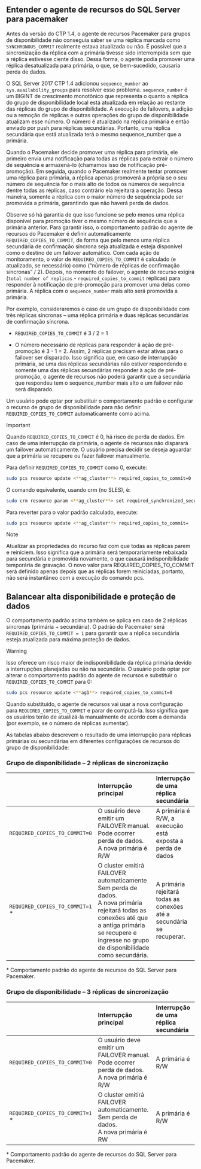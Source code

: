 ## <a name="pacemakerNotify"></a>Entender o agente de recursos do SQL Server para pacemaker

Antes da versão do CTP 1.4, o agente de recursos Pacemaker para grupos de disponibilidade não conseguia saber se uma réplica marcada como `SYNCHRONOUS_COMMIT` realmente estava atualizada ou não. É possível que a sincronização da réplica com a primária tivesse sido interrompida sem que a réplica estivesse ciente disso. Dessa forma, o agente podia promover uma réplica desatualizada para primária, o que, se bem-sucedido, causaria perda de dados. 

O SQL Server 2017 CTP 1.4 adicionou `sequence_number` ao `sys.availability_groups` para resolver esse problema. `sequence_number` é um BIGINT de crescimento monotônico que representa o quanto a réplica do grupo de disponibilidade local está atualizada em relação ao restante das réplicas do grupo de disponibilidade. A execução de failovers, a adição ou a remoção de réplicas e outras operações do grupo de disponibilidade atualizam esse número. O número é atualizado na réplica primária e então enviado por push para réplicas secundárias. Portanto, uma réplica secundária que está atualizada terá o mesmo sequence_number que a primária. 

Quando o Pacemaker decide promover uma réplica para primária, ele primeiro envia uma notificação para todas as réplicas para extrair o número de sequência e armazená-lo (chamamos isso de notificação pré-promoção). Em seguida, quando o Pacemaker realmente tentar promover uma réplica para primária, a réplica apenas promoverá a própria se o seu número de sequência for o mais alto de todos os números de sequência dentre todas as réplicas, caso contrário ela rejeitará a operação. Dessa maneira, somente a réplica com o maior número de sequência pode ser promovida a primária, garantindo que não haverá perda de dados. 

Observe só há garantia de que isso funcione se pelo menos uma réplica disponível para promoção tiver o mesmo número de sequência que a primária anterior. Para garantir isso, o comportamento padrão do agente de recursos do Pacemaker é definir automaticamente `REQUIRED_COPIES_TO_COMMIT`, de forma que pelo menos uma réplica secundária de confirmação síncrona seja atualizada e esteja disponível como o destino de um failover automático. Com cada ação de monitoramento, o valor de `REQUIRED_COPIES_TO_COMMIT` é calculado (e atualizado, se necessário) como (“número de réplicas de confirmação síncronas” / 2). Depois, no momento do failover, o agente de recurso exigirá (`total number of replicas` - `required_copies_to_commit` réplicas) para responder à notificação de pré-promoção para promover uma delas como primária. A réplica com o `sequence_number` mais alto será promovida a primária. 

Por exemplo, consideraremos o caso de um grupo de disponibilidade com três réplicas síncronas – uma réplica primária e duas réplicas secundárias de confirmação síncrona.

- `REQUIRED_COPIES_TO_COMMIT` é 3 / 2 = 1

- O número necessário de réplicas para responder à ação de pré-promoção é 3 - 1 = 2. Assim, 2 réplicas precisam estar ativas para o failover ser disparado. Isso significa que, em caso de interrupção primária, se uma das réplicas secundárias não estiver respondendo e somente uma das réplicas secundárias responder à ação de pré-promoção, o agente de recursos não poderá garantir que a secundária que respondeu tem o sequence_number mais alto e um failover não será disparado.

Um usuário pode optar por substituir o comportamento padrão e configurar o recurso de grupo de disponibilidade para não definir `REQUIRED_COPIES_TO_COMMIT` automaticamente como acima.

>[!IMPORTANT]
>Quando `REQUIRED_COPIES_TO_COMMIT` é 0, há risco de perda de dados. Em caso de uma interrupção da primária, o agente de recursos não disparará um failover automaticamente. O usuário precisa decidir se deseja aguardar que a primária se recupere ou fazer failover manualmente.

Para definir `REQUIRED_COPIES_TO_COMMIT` como 0, execute:

```bash
sudo pcs resource update <**ag_cluster**> required_copies_to_commit=0
```

O comando equivalente, usando crm (no SLES), é:

```bash
sudo crm resource param <**ag_cluster**> set required_synchronized_secondaries_to_commit 0
```

Para reverter para o valor padrão calculado, execute:

```bash
sudo pcs resource update <**ag_cluster**> required_copies_to_commit=
```

>[!NOTE]
>Atualizar as propriedades do recurso faz com que todas as réplicas parem e reiniciem. Isso significa que a primária será temporariamente rebaixada para secundária e promovida novamente, o que causará indisponibilidade temporária de gravação. O novo valor para REQUIRED_COPIES_TO_COMMIT será definido apenas depois que as réplicas forem reiniciadas, portanto, não será instantâneo com a execução do comando pcs.

## <a name="balancing-high-availability-and-data-protection"></a>Balancear alta disponibilidade e proteção de dados 

O comportamento padrão acima também se aplica em caso de 2 réplicas síncronas (primária + secundária). O padrão do Pacemaker será `REQUIRED_COPIES_TO_COMMIT = 1` para garantir que a réplica secundária esteja atualizada para máxima proteção de dados.  

>[!WARNING]
>Isso oferece um risco maior de indisponibilidade da réplica primária devido a interrupções planejadas ou não na secundária. O usuário pode optar por alterar o comportamento padrão do agente de recursos e substituir o `REQUIRED_COPIES_TO_COMMIT` para 0:

```bash
sudo pcs resource update <**ag1**> required_copies_to_commit=0
```

Quando substituído, o agente de recursos vai usar a nova configuração para `REQUIRED_COPIES_TO_COMMIT` e parar de computá-la. Isso significa que os usuários terão de atualizá-la manualmente de acordo com a demanda (por exemplo, se o número de réplicas aumentar).

As tabelas abaixo descrevem o resultado de uma interrupção para réplicas primárias ou secundárias em diferentes configurações de recursos do grupo de disponibilidade:

### <a name="availability-group---2-sync-replicas"></a>Grupo de disponibilidade – 2 réplicas de sincronização

| |Interrupção principal |Interrupção de uma réplica secundária
|:---|:--- |:--- |
|`REQUIRED_COPIES_TO_COMMIT=0`|O usuário deve emitir um FAILOVER manual. <br>Pode ocorrer perda de dados.<br> A nova primária é R/W |A primária é R/W, a execução está exposta a perda de dados
|`REQUIRED_COPIES_TO_COMMIT=1` * |O cluster emitirá FAILOVER automaticamente <br>Sem perda de dados. <br> A nova primária rejeitará todas as conexões até que a antiga primária se recupere e ingresse no grupo de disponibilidade como secundária. |A primária rejeitará todas as conexões até a secundária se recuperar.

\* Comportamento padrão do agente de recursos do SQL Server para Pacemaker.

### <a name="availability-group---3-sync-replicas"></a>Grupo de disponibilidade – 3 réplicas de sincronização

| |Interrupção principal |Interrupção de uma réplica secundária
|:---|:--- |:--- |
|`REQUIRED_COPIES_TO_COMMIT=0`|O usuário deve emitir um FAILOVER manual. <br>Pode ocorrer perda de dados. <br>A nova primária é R/W |A primária é R/W
|`REQUIRED_COPIES_TO_COMMIT=1` * |O cluster emitirá FAILOVER automaticamente. <br>Sem perda de dados. <br>A nova primária é RW |A primária é R/W 

\* Comportamento padrão do agente de recursos do SQL Server para Pacemaker.